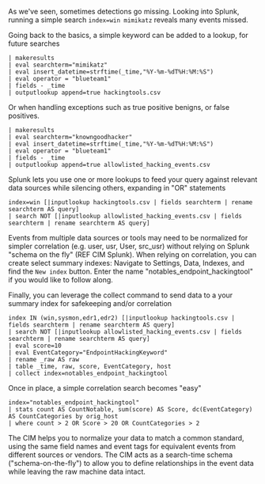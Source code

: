 As we've seen, sometimes detections go missing. Looking into Splunk, running a simple search `index=win mimikatz` reveals many events missed. 

Going back to the basics, a simple keyword can be added to a lookup, for future searches
```
| makeresults 
| eval searchterm="mimikatz" 
| eval insert_datetime=strftime(_time,"%Y-%m-%dT%H:%M:%S") 
| eval operator = "blueteam1" 
| fields - _time
| outputlookup append=true hackingtools.csv
```
Or when handling exceptions such as true positive benigns, or false positives.
```
| makeresults 
| eval searchterm="knowngoodhacker" 
| eval insert_datetime=strftime(_time,"%Y-%m-%dT%H:%M:%S") 
| eval operator = "blueteam1" 
| fields - _time
| outputlookup append=true allowlisted_hacking_events.csv
```

Splunk lets you use one or more lookups to feed your query against relevant data sources while silencing others, expanding in "OR" statements
```
index=win [|inputlookup hackingtools.csv | fields searchterm | rename searchterm AS query] 
| search NOT [|inputlookup allowlisted_hacking_events.csv | fields searchterm | rename searchterm AS query]
```

Events from multiple data sources or tools may need to be normalized for simpler correlation (e.g. user, usr, User, src_usr) without relying on Splunk "schema on the fly" (REF CIM Splunk).
When relying on correlation, you can create select summary indexes: Navigate to Settings, Data, Indexes, and find the `New index` button. Enter the name "notables_endpoint_hackingtool" if you would like to follow along.

Finally, you can leverage the collect command to send data to a your summary index for safekeeping and/or correlation
```
index IN (win,sysmon,edr1,edr2) [|inputlookup hackingtools.csv | fields searchterm | rename searchterm AS query] 
| search NOT [|inputlookup allowlisted_hacking_events.csv | fields searchterm | rename searchterm AS query] 
| eval score=10
| eval EventCategory="EndpointHackingKeyword"
| rename _raw AS raw
| table _time, raw, score, EventCategory, host
| collect index=notables_endpoint_hackingtool
```
Once in place, a simple correlation search becomes "easy"
```
index="notables_endpoint_hackingtool" 
| stats count AS CountNotable, sum(score) AS Score, dc(EventCategory) AS CountCategories by orig_host
| where count > 2 OR Score > 20 OR CountCategories > 2
```

The CIM helps you to normalize your data to match a common standard, using the same field names and event tags for equivalent events from different sources or vendors. 
The CIM acts as a search-time schema ("schema-on-the-fly") to allow you to define relationships in the event data while leaving the raw machine data intact.
